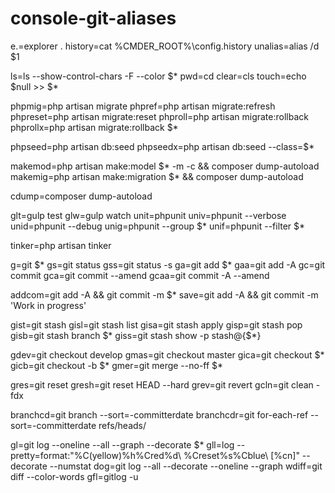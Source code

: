 # console-git-aliases

e.=explorer .
history=cat %CMDER_ROOT%\config\.history
unalias=alias /d $1

ls=ls --show-control-chars -F --color $*
pwd=cd
clear=cls
touch=echo $null >> $*

phpmig=php artisan migrate
phpref=php artisan migrate:refresh
phpreset=php artisan migrate:reset
phproll=php artisan migrate:rollback
phprollx=php artisan migrate:rollback $*

phpseed=php artisan db:seed
phpseedx=php artisan db:seed --class=$*

makemod=php artisan make:model $* -m -c && composer dump-autoload
makemig=php artisan make:migration $* && composer dump-autoload

cdump=composer dump-autoload

glt=gulp test
glw=gulp watch
unit=phpunit
univ=phpunit --verbose
unid=phpunit --debug
unig=phpunit --group $*
unif=phpunit --filter $*

tinker=php artisan tinker

g=git $*
gs=git status
gss=git status -s
ga=git add $*
gaa=git add -A
gc=git commit
gca=git commit --amend
gcaa=git commit -A --amend

addcom=git add -A && git commit -m $*
save=git add -A && git commit -m 'Work in progress'

gist=git stash
gisl=git stash list
gisa=git stash apply
gisp=git stash pop
gisb=git stash branch $*
giss=git stash show -p stash@{$*}

gdev=git checkout develop
gmas=git checkout master
gica=git checkout $*
gicb=git checkout -b $*
gmer=git merge --no-ff $*

gres=git reset
gresh=git reset HEAD --hard
grev=git revert
gcln=git clean -fdx

branchcd=git branch --sort=-committerdate
branchcdr=git for-each-ref --sort=-committerdate refs/heads/

gl=git log --oneline --all --graph --decorate  $*
gll=log --pretty=format:"%C(yellow)%h%Cred%d\\ %Creset%s%Cblue\\ [%cn]" --decorate --numstat
dog=git log --all --decorate --oneline --graph
wdiff=git diff --color-words
gfl=gitlog -u
